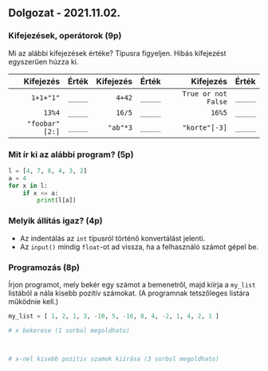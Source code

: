 ## Dolgozat - 2021.11.02.

### Kifejezések, operátorok (9p)
Mi az alábbi kifejezések értéke? Típusra figyeljen.
Hibás kifejezést egyszerűen húzza ki. 

|       Kifejezés | Érték   | Kifejezés | Érték   |           Kifejezés | Érték   |
| --------------: | ------- | --------: | ------- | ------------------: | ------- |
|       `1+1+"1"` | `_____` |    `4+42` | `_____` | `True or not False` | `_____` |
|          `13%4` | `_____` |    `16/5` | `_____` |              `16%5` | `_____` |
| ` "foobar"[2:]` | `_____` |  `"ab"*3` | `_____` |       `"korte"[-3]` | `_____` |

### Mit ír ki az alábbi program? (5p)
```python
l = [4, 7, 8, 4, 3, 2]
a = 4
for x in l:
    if x <= a:
        print(l[a])
```

### Melyik állítás igaz? (4p)
 - Az indentálás az `int` típusról történő konvertálást jelenti.
 - Az `input()` mindig `float`-ot ad vissza, ha a felhasználó számot gépel be.


### Programozás (8p)
Írjon programot, mely bekér egy számot a bemenetről, majd kiírja a `my_list` listából a nála kisebb pozitív számokat. (A programnak tetszőleges listára működnie kell.)

```python
my_list = [ 1, 2, 1, 3, -10, 5, -16, 8, 4, -2, 1, 4, 2, 1 ]

# x bekerese (1 sorbol megoldhato)



# x-nel kisebb pozitiv szamok kiírása (3 sorbol megoldhato)








```

